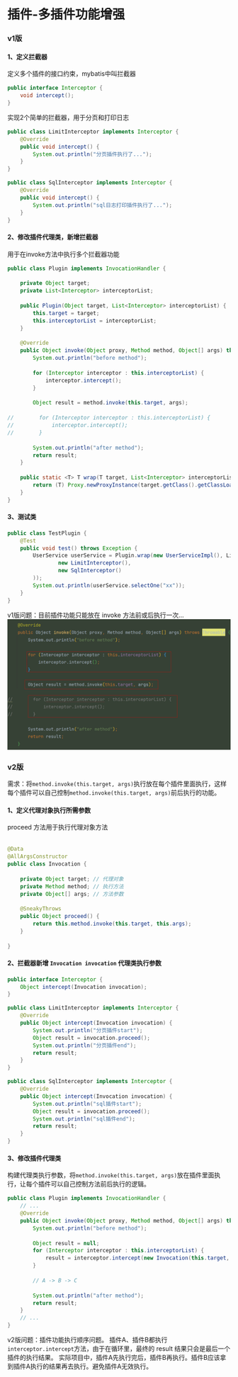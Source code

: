 # 插件-多插件功能增强

### v1版

#### 1、定义拦截器

定义多个插件的接口约束，mybatis中叫拦截器

```java
public interface Interceptor {
    void intercept();
}
```

实现2个简单的拦截器，用于分页和打印日志

```java
public class LimitInterceptor implements Interceptor {
    @Override
    public void intercept() {
        System.out.println("分页插件执行了...");
    }
}
```

```java
public class SqlInterceptor implements Interceptor {
    @Override
    public void intercept() {
        System.out.println("sql日志打印插件执行了...");
    }
}
```

#### 2、修改插件代理类，新增拦截器

用于在invoke方法中执行多个拦截器功能

```java
public class Plugin implements InvocationHandler {

    private Object target;
    private List<Interceptor> interceptorList;

    public Plugin(Object target, List<Interceptor> interceptorList) {
        this.target = target;
        this.interceptorList = interceptorList;
    }

    @Override
    public Object invoke(Object proxy, Method method, Object[] args) throws Throwable {
        System.out.println("before method");

        for (Interceptor interceptor : this.interceptorList) {
            interceptor.intercept();
        }

        Object result = method.invoke(this.target, args);

//        for (Interceptor interceptor : this.interceptorList) {
//            interceptor.intercept();
//        }

        System.out.println("after method");
        return result;
    }

    public static <T> T wrap(T target, List<Interceptor> interceptorList) {
        return (T) Proxy.newProxyInstance(target.getClass().getClassLoader(), target.getClass().getInterfaces(), new Plugin(target, interceptorList));
    }
}
```

#### 3、测试类

```java
public class TestPlugin {
    @Test
    public void test() throws Exception {
        UserService userService = Plugin.wrap(new UserServiceImpl(), Lists.newArrayList(
                new LimitInterceptor(),
                new SqlInterceptor()
        ));
        System.out.println(userService.selectOne("xx"));
    }
}
```

v1版问题：目前插件功能只能放在 invoke 方法前或后执行一次...
![](./images/46-插件-多插件功能增强_1738637124568.png)

### v2版

需求：将`method.invoke(this.target, args)`执行放在每个插件里面执行，这样每个插件可以自己控制`method.invoke(this.target, args)`前后执行的功能。

#### 1、定义代理对象执行所需参数

proceed 方法用于执行代理对象方法

```java

@Data
@AllArgsConstructor
public class Invocation {

    private Object target; // 代理对象
    private Method method; // 执行方法
    private Object[] args; // 方法参数

    @SneakyThrows
    public Object proceed() {
        return this.method.invoke(this.target, this.args);
    }

}
```

#### 2、拦截器新增 `Invocation invocation` 代理类执行参数

```java
public interface Interceptor {
    Object intercept(Invocation invocation);
}
```

```java
public class LimitInterceptor implements Interceptor {
    @Override
    public Object intercept(Invocation invocation) {
        System.out.println("分页插件start");
        Object result = invocation.proceed();
        System.out.println("分页插件end");
        return result;
    }
}
```

```java
public class SqlInterceptor implements Interceptor {
    @Override
    public Object intercept(Invocation invocation) {
        System.out.println("sql插件start");
        Object result = invocation.proceed();
        System.out.println("sql插件end");
        return result;
    }
}
```

#### 3、修改插件代理类

构建代理类执行参数，将`method.invoke(this.target, args)`放在插件里面执行，让每个插件可以自己控制方法前后执行的逻辑。

```java
public class Plugin implements InvocationHandler {
    // ...
    @Override
    public Object invoke(Object proxy, Method method, Object[] args) throws Throwable {
        System.out.println("before method");

        Object result = null;
        for (Interceptor interceptor : this.interceptorList) {
            result = interceptor.intercept(new Invocation(this.target, method, args));
        }

        // A -> B -> C

        System.out.println("after method");
        return result;
    }
    // ...
}
```

v2版问题：插件功能执行顺序问题。
插件A、插件B都执行`interceptor.intercept`方法，由于在循环里，最终的 result 结果只会是最后一个插件的执行结果。
实际项目中，插件A先执行完后，插件B再执行。插件B应该拿到插件A执行的结果再去执行。避免插件A无效执行。

